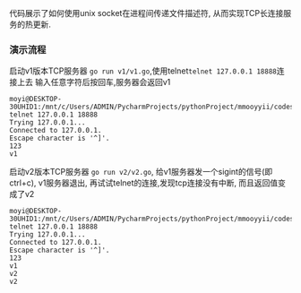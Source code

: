 代码展示了如何使用unix socket在进程间传递文件描述符, 从而实现TCP长连接服务的热更新.


### 演示流程

启动v1版本TCP服务器 `go run v1/v1.go`,使用telnet`telnet 127.0.0.1 18888`连接上去 输入任意字符后按回车,服务器会返回v1

```
moyi@DESKTOP-30UHID1:/mnt/c/Users/ADMIN/PycharmProjects/pythonProject/mmooyyii/codes/share_socket$ telnet 127.0.0.1 18888
Trying 127.0.0.1...
Connected to 127.0.0.1.
Escape character is '^]'.
123
v1
```

启动v2版本TCP服务器 `go run v2/v2.go`, 给v1服务器发一个sigint的信号(即ctrl+c), v1服务器退出, 再试试telnet的连接,发现tcp连接没有中断, 而且返回值变成了v2

```
moyi@DESKTOP-30UHID1:/mnt/c/Users/ADMIN/PycharmProjects/pythonProject/mmooyyii/codes/share_socket$ telnet 127.0.0.1 18888
Trying 127.0.0.1...
Connected to 127.0.0.1.
Escape character is '^]'.
123
v1
v2
v2
```